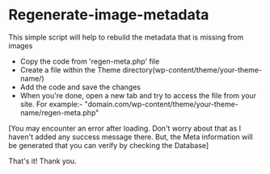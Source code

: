 # Regenerate-image-metadata
This simple script will help to rebuild the metadata that is missing from images
- Copy the code from 'regen-meta.php' file
- Create a file within the Theme directory(wp-content/theme/your-theme-name/)
- Add the code and save the changes
- When you're done, open a new tab and try to access the file from your site. For example:- "domain.com/wp-content/theme/your-theme-name/regen-meta.php"

[You may encounter an error after loading. Don't worry about that as I haven't added any success message there. But, the Meta information will be generated that you can verify by checking the Database]

That's it! Thank you.

